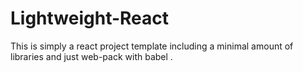 # Lightweight-React
This is simply a react project template including a minimal amount of libraries and just web-pack with babel .
